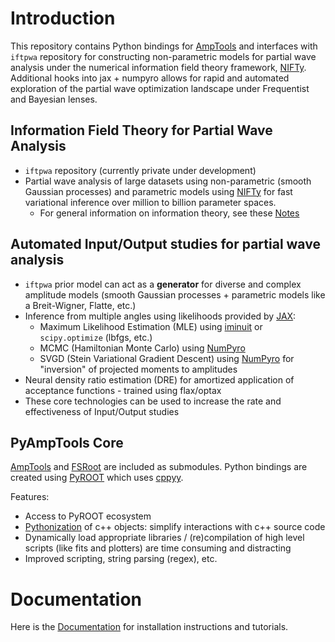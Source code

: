 # Introduction

This repository contains Python bindings for [AmpTools](https://github.com/mashephe/AmpTools) and interfaces with `iftpwa` repository for constructing non-parametric models for partial wave analysis under the numerical information field theory framework, [NIFTy](https://github.com/NIFTy-PPL/NIFTy). Additional hooks into jax + numpyro allows for rapid and automated exploration of the partial wave optimization landscape under Frequentist and Bayesian lenses.

## Information Field Theory for Partial Wave Analysis
- `iftpwa` repository (currently private under development)
- Partial wave analysis of large datasets using non-parametric (smooth Gaussian processes) and parametric models using [NIFTy](https://github.com/NIFTy-PPL/NIFTy) for fast variational inference over million to billion parameter spaces.
  - For general information on information theory, see these [Notes](https://lan13005.github.io/Information-Theory/)

## Automated Input/Output studies for partial wave analysis
- `iftpwa` prior model can act as a **generator** for diverse and complex amplitude models (smooth Gaussian processes + parametric models like a Breit-Wigner, Flatte, etc.)
- Inference from multiple angles using likelihoods provided by [JAX](https://jax.readthedocs.io/en/latest/index.html):
  - Maximum Likelihood Estimation (MLE) using [iminuit](https://iminuit.readthedocs.io/en/latest/index.html) or `scipy.optimize` (lbfgs, etc.)
  - MCMC (Hamiltonian Monte Carlo) using [NumPyro](https://num.pyro.ai/en/stable/index.html)
  - SVGD (Stein Variational Gradient Descent) using [NumPyro](https://num.pyro.ai/en/stable/index.html) for "inversion" of projected moments to amplitudes
- Neural density ratio estimation (DRE) for amortized application of acceptance functions - trained using flax/optax
- These core technologies can be used to increase the rate and effectiveness of Input/Output studies

## PyAmpTools Core

[AmpTools](https://github.com/mashephe/AmpTools) and [FSRoot](https://github.com/remitche66/FSRoot) are included as submodules. Python bindings are created using [PyROOT](https://root.cern/manual/python/) which uses [cppyy](https://cppyy.readthedocs.io/en/latest/index.html).

Features:

- Access to PyROOT ecosystem
- [Pythonization](https://root.cern/manual/python/#pythonizing-c-user-classes) of c++ objects: simplify interactions with c++ source code
- Dynamically load appropriate libraries / (re)compilation of high level scripts (like fits and plotters) are time consuming and distracting
- Improved scripting, string parsing (regex), etc.

# Documentation

Here is the [Documentation](https://lan13005.github.io/PyAmpTools/intro.html) for installation instructions and tutorials.
